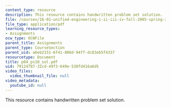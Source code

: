```yaml
---
content_type: resource
description: This resource contains handwritten problem set solution.
file: /courses/16-01-unified-engineering-i-ii-iii-iv-fall-2005-spring-2006/7912478732cd49f3649e538fd416a6d5_p04_ps10_sol.pdf
file_type: application/pdf
learning_resource_types:
- Assignments
ocw_type: OCWFile
parent_title: Assignments
parent_type: CourseSection
parent_uid: a6eb2151-6f41-806d-94ff-dc83eb5f4337
resourcetype: Document
title: p04_ps10_sol.pdf
uid: 79124787-32cd-49f3-649e-538fd416a6d5
video_files:
  video_thumbnail_file: null
video_metadata:
  youtube_id: null
---
```

This resource contains handwritten problem set solution.

